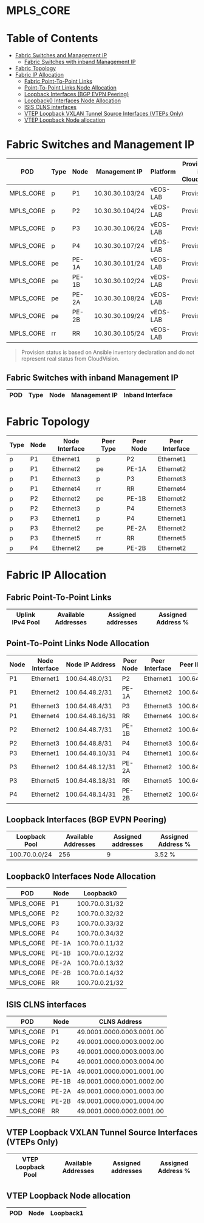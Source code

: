 # MPLS_CORE

# Table of Contents

- [Fabric Switches and Management IP](#fabric-switches-and-management-ip)
  - [Fabric Switches with inband Management IP](#fabric-switches-with-inband-management-ip)
- [Fabric Topology](#fabric-topology)
- [Fabric IP Allocation](#fabric-ip-allocation)
  - [Fabric Point-To-Point Links](#fabric-point-to-point-links)
  - [Point-To-Point Links Node Allocation](#point-to-point-links-node-allocation)
  - [Loopback Interfaces (BGP EVPN Peering)](#loopback-interfaces-bgp-evpn-peering)
  - [Loopback0 Interfaces Node Allocation](#loopback0-interfaces-node-allocation)
  - [ISIS CLNS interfaces](#isis-clns-interfaces)
  - [VTEP Loopback VXLAN Tunnel Source Interfaces (VTEPs Only)](#vtep-loopback-vxlan-tunnel-source-interfaces-vteps-only)
  - [VTEP Loopback Node allocation](#vtep-loopback-node-allocation)

# Fabric Switches and Management IP

| POD | Type | Node | Management IP | Platform | Provisioned in CloudVision |
| --- | ---- | ---- | ------------- | -------- | -------------------------- |
| MPLS_CORE | p | P1 | 10.30.30.103/24 | vEOS-LAB | Provisioned |
| MPLS_CORE | p | P2 | 10.30.30.104/24 | vEOS-LAB | Provisioned |
| MPLS_CORE | p | P3 | 10.30.30.106/24 | vEOS-LAB | Provisioned |
| MPLS_CORE | p | P4 | 10.30.30.107/24 | vEOS-LAB | Provisioned |
| MPLS_CORE | pe | PE-1A | 10.30.30.101/24 | vEOS-LAB | Provisioned |
| MPLS_CORE | pe | PE-1B | 10.30.30.102/24 | vEOS-LAB | Provisioned |
| MPLS_CORE | pe | PE-2A | 10.30.30.108/24 | vEOS-LAB | Provisioned |
| MPLS_CORE | pe | PE-2B | 10.30.30.109/24 | vEOS-LAB | Provisioned |
| MPLS_CORE | rr | RR | 10.30.30.105/24 | vEOS-LAB | Provisioned |

> Provision status is based on Ansible inventory declaration and do not represent real status from CloudVision.

## Fabric Switches with inband Management IP
| POD | Type | Node | Management IP | Inband Interface |
| --- | ---- | ---- | ------------- | ---------------- |

# Fabric Topology

| Type | Node | Node Interface | Peer Type | Peer Node | Peer Interface |
| ---- | ---- | -------------- | --------- | ----------| -------------- |
| p | P1 | Ethernet1 | p | P2 | Ethernet1 |
| p | P1 | Ethernet2 | pe | PE-1A | Ethernet2 |
| p | P1 | Ethernet3 | p | P3 | Ethernet3 |
| p | P1 | Ethernet4 | rr | RR | Ethernet4 |
| p | P2 | Ethernet2 | pe | PE-1B | Ethernet2 |
| p | P2 | Ethernet3 | p | P4 | Ethernet3 |
| p | P3 | Ethernet1 | p | P4 | Ethernet1 |
| p | P3 | Ethernet2 | pe | PE-2A | Ethernet2 |
| p | P3 | Ethernet5 | rr | RR | Ethernet5 |
| p | P4 | Ethernet2 | pe | PE-2B | Ethernet2 |

# Fabric IP Allocation

## Fabric Point-To-Point Links

| Uplink IPv4 Pool | Available Addresses | Assigned addresses | Assigned Address % |
| ---------------- | ------------------- | ------------------ | ------------------ |

## Point-To-Point Links Node Allocation

| Node | Node Interface | Node IP Address | Peer Node | Peer Interface | Peer IP Address |
| ---- | -------------- | --------------- | --------- | -------------- | --------------- |
| P1 | Ethernet1 | 100.64.48.0/31 | P2 | Ethernet1 | 100.64.48.1/31 |
| P1 | Ethernet2 | 100.64.48.2/31 | PE-1A | Ethernet2 | 100.64.48.3/31 |
| P1 | Ethernet3 | 100.64.48.4/31 | P3 | Ethernet3 | 100.64.48.5/31 |
| P1 | Ethernet4 | 100.64.48.16/31 | RR | Ethernet4 | 100.64.48.17/31 |
| P2 | Ethernet2 | 100.64.48.7/31 | PE-1B | Ethernet2 | 100.64.48.6/31 |
| P2 | Ethernet3 | 100.64.48.8/31 | P4 | Ethernet3 | 100.64.48.9/31 |
| P3 | Ethernet1 | 100.64.48.10/31 | P4 | Ethernet1 | 100.64.48.11/31 |
| P3 | Ethernet2 | 100.64.48.12/31 | PE-2A | Ethernet2 | 100.64.48.13/31 |
| P3 | Ethernet5 | 100.64.48.18/31 | RR | Ethernet5 | 100.64.48.19/31 |
| P4 | Ethernet2 | 100.64.48.14/31 | PE-2B | Ethernet2 | 100.64.48.15/31 |

## Loopback Interfaces (BGP EVPN Peering)

| Loopback Pool | Available Addresses | Assigned addresses | Assigned Address % |
| ------------- | ------------------- | ------------------ | ------------------ |
| 100.70.0.0/24 | 256 | 9 | 3.52 % |

## Loopback0 Interfaces Node Allocation

| POD | Node | Loopback0 |
| --- | ---- | --------- |
| MPLS_CORE | P1 | 100.70.0.31/32 |
| MPLS_CORE | P2 | 100.70.0.32/32 |
| MPLS_CORE | P3 | 100.70.0.33/32 |
| MPLS_CORE | P4 | 100.70.0.34/32 |
| MPLS_CORE | PE-1A | 100.70.0.11/32 |
| MPLS_CORE | PE-1B | 100.70.0.12/32 |
| MPLS_CORE | PE-2A | 100.70.0.13/32 |
| MPLS_CORE | PE-2B | 100.70.0.14/32 |
| MPLS_CORE | RR | 100.70.0.21/32 |

## ISIS CLNS interfaces

| POD | Node | CLNS Address |
| --- | ---- | ------------ |
| MPLS_CORE | P1 | 49.0001.0000.0003.0001.00 |
| MPLS_CORE | P2 | 49.0001.0000.0003.0002.00 |
| MPLS_CORE | P3 | 49.0001.0000.0003.0003.00 |
| MPLS_CORE | P4 | 49.0001.0000.0003.0004.00 |
| MPLS_CORE | PE-1A | 49.0001.0000.0001.0001.00 |
| MPLS_CORE | PE-1B | 49.0001.0000.0001.0002.00 |
| MPLS_CORE | PE-2A | 49.0001.0000.0001.0003.00 |
| MPLS_CORE | PE-2B | 49.0001.0000.0001.0004.00 |
| MPLS_CORE | RR | 49.0001.0000.0002.0001.00 |

## VTEP Loopback VXLAN Tunnel Source Interfaces (VTEPs Only)

| VTEP Loopback Pool | Available Addresses | Assigned addresses | Assigned Address % |
| --------------------- | ------------------- | ------------------ | ------------------ |

## VTEP Loopback Node allocation

| POD | Node | Loopback1 |
| --- | ---- | --------- |
